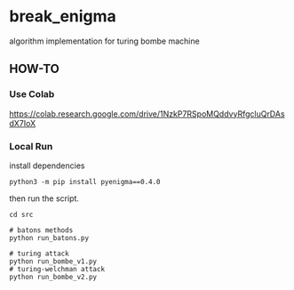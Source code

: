 # break_enigma
algorithm implementation for turing bombe machine

## HOW-TO

### Use Colab
https://colab.research.google.com/drive/1NzkP7RSpoMQddvyRfgcluQrDAsdX7IoX

### Local Run

install dependencies
```shell
python3 -m pip install pyenigma==0.4.0
```

then run the script.
```shell
cd src

# batons methods
python run_batons.py 

# turing attack
python run_bombe_v1.py
# turing-welchman attack
python run_bombe_v2.py
```
